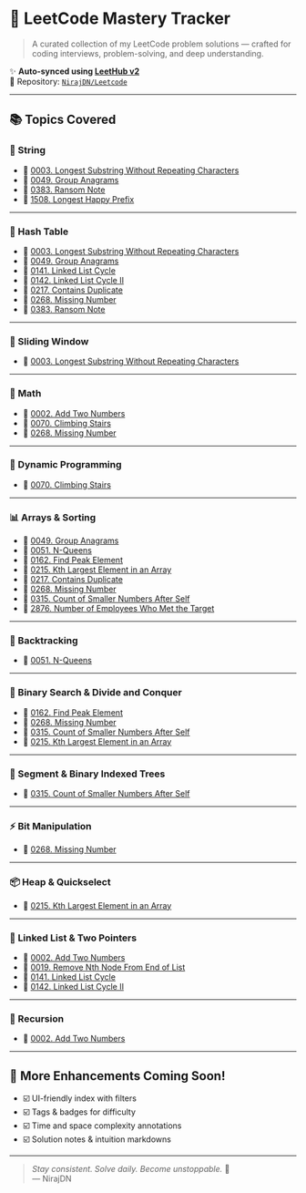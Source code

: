 # 🚀 LeetCode Mastery Tracker

> A curated collection of my LeetCode problem solutions — crafted for coding interviews, problem-solving, and deep understanding.

✨ **Auto-synced using [LeetHub v2](https://github.com/arunbhardwaj/LeetHub-2.0)**  
📁 Repository: [`NirajDN/Leetcode`](https://github.com/NirajDN/Leetcode)

---

## 📚 Topics Covered

### 🧵 String
- 🔗 [0003. Longest Substring Without Repeating Characters](./0003-longest-substring-without-repeating-characters)
- 🔗 [0049. Group Anagrams](./0049-group-anagrams)
- 🔗 [0383. Ransom Note](./0383-ransom-note)
- 🔗 [1508. Longest Happy Prefix](./1508-longest-happy-prefix)

---

### 🧠 Hash Table
- 🔗 [0003. Longest Substring Without Repeating Characters](./0003-longest-substring-without-repeating-characters)
- 🔗 [0049. Group Anagrams](./0049-group-anagrams)
- 🔗 [0141. Linked List Cycle](./0141-linked-list-cycle)
- 🔗 [0142. Linked List Cycle II](./0142-linked-list-cycle-ii)
- 🔗 [0217. Contains Duplicate](./0217-contains-duplicate)
- 🔗 [0268. Missing Number](./0268-missing-number)
- 🔗 [0383. Ransom Note](./0383-ransom-note)

---

### 🔄 Sliding Window
- 🔗 [0003. Longest Substring Without Repeating Characters](./0003-longest-substring-without-repeating-characters)

---

### 📐 Math
- 🔗 [0002. Add Two Numbers](./0002-add-two-numbers)
- 🔗 [0070. Climbing Stairs](./0070-climbing-stairs)
- 🔗 [0268. Missing Number](./0268-missing-number)

---

### 🧮 Dynamic Programming
- 🔗 [0070. Climbing Stairs](./0070-climbing-stairs)

---

### 📊 Arrays & Sorting
- 🔗 [0049. Group Anagrams](./0049-group-anagrams)
- 🔗 [0051. N-Queens](./0051-n-queens)
- 🔗 [0162. Find Peak Element](./0162-find-peak-element)
- 🔗 [0215. Kth Largest Element in an Array](./0215-kth-largest-element-in-an-array)
- 🔗 [0217. Contains Duplicate](./0217-contains-duplicate)
- 🔗 [0268. Missing Number](./0268-missing-number)
- 🔗 [0315. Count of Smaller Numbers After Self](./0315-count-of-smaller-numbers-after-self)
- 🔗 [2876. Number of Employees Who Met the Target](./2876-number-of-employees-who-met-the-target)

---

### 🔁 Backtracking
- 🔗 [0051. N-Queens](./0051-n-queens)

---

### 🧮 Binary Search & Divide and Conquer
- 🔗 [0162. Find Peak Element](./0162-find-peak-element)
- 🔗 [0268. Missing Number](./0268-missing-number)
- 🔗 [0315. Count of Smaller Numbers After Self](./0315-count-of-smaller-numbers-after-self)
- 🔗 [0215. Kth Largest Element in an Array](./0215-kth-largest-element-in-an-array)

---

### 🧠 Segment & Binary Indexed Trees
- 🔗 [0315. Count of Smaller Numbers After Self](./0315-count-of-smaller-numbers-after-self)

---

### ⚡ Bit Manipulation
- 🔗 [0268. Missing Number](./0268-missing-number)

---

### 📦 Heap & Quickselect
- 🔗 [0215. Kth Largest Element in an Array](./0215-kth-largest-element-in-an-array)

---

### 🔗 Linked List & Two Pointers
- 🔗 [0002. Add Two Numbers](./0002-add-two-numbers)
- 🔗 [0019. Remove Nth Node From End of List](./0019-remove-nth-node-from-end-of-list)
- 🔗 [0141. Linked List Cycle](./0141-linked-list-cycle)
- 🔗 [0142. Linked List Cycle II](./0142-linked-list-cycle-ii)

---

### 🔁 Recursion
- 🔗 [0002. Add Two Numbers](./0002-add-two-numbers)

---

## 🧩 More Enhancements Coming Soon!
- ☑️ UI-friendly index with filters  
- ☑️ Tags & badges for difficulty  
- ☑️ Time and space complexity annotations  
- ☑️ Solution notes & intuition markdowns

---

> _Stay consistent. Solve daily. Become unstoppable._ 💪  
> ― NirajDN
